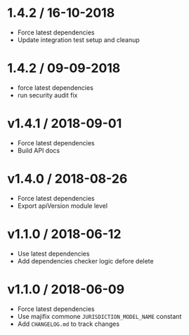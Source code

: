 # 1.4.2 / 16-10-2018
- Force latest dependencies
- Update integration test setup and cleanup

# 1.4.2 / 09-09-2018
- force latest dependencies
- run security audit fix

# v1.4.1 / 2018-09-01
- Force latest dependencies
- Build API docs

# v1.4.0 / 2018-08-26
- Force latest dependencies
- Export apiVersion module level

# v1.1.0 / 2018-06-12
- Use latest dependencies
- Add dependencies checker logic defore delete

# v1.1.0 / 2018-06-09

- Force latest dependencies
- Use majifix commone `JURISDICTION_MODEL_NAME` constant
- Add `CHANGELOG.md` to track changes
